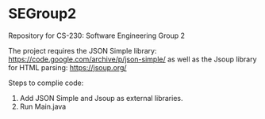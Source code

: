 # SEGroup2
Repository for CS-230: Software Engineering Group 2

The project requires the JSON Simple library: https://code.google.com/archive/p/json-simple/
as well as the Jsoup library for HTML parsing: https://jsoup.org/

Steps to complie code:
1) Add JSON Simple and Jsoup as external libraries.
2) Run Main.java
